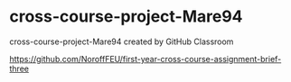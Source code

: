 # cross-course-project-Mare94
cross-course-project-Mare94 created by GitHub Classroom

https://github.com/NoroffFEU/first-year-cross-course-assignment-brief-three